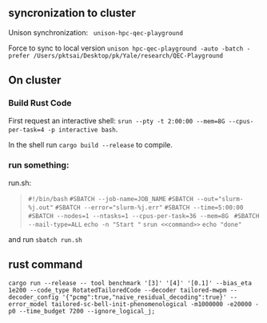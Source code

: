 ## syncronization to cluster

Unison synchronization: ` unison-hpc-qec-playground`

Force to sync to local version
`unison hpc-qec-playground -auto -batch -prefer /Users/pktsai/Desktop/pk/Yale/research/QEC-Playground`

## On cluster
### Build Rust Code
First request an interactive shell: 
`srun --pty -t 2:00:00 --mem=8G --cpus-per-task=4 -p interactive bash`.

In the shell run 
`cargo build --release` 
to compile.

### run something:
run.sh:


> `#!/bin/bash`
> `#SBATCH --job-name=JOB_NAME`
> `#SBATCH --out="slurm-%j.out"`
> `#SBATCH --error="slurm-%j.err"`
> `#SBATCH --time=5:00:00`
> `#SBATCH --nodes=1 --ntasks=1 --cpus-per-task=36 --mem=8G `
> `#SBATCH --mail-type=ALL`
> `echo -n "Start "`
> `srun <<command>>`
> `echo "done"`

and run `sbatch run.sh`


## rust command
`cargo run --release -- tool benchmark '[3]' '[4]' '[0.1]' --bias_eta 1e200 --code_type RotatedTailoredCode --decoder tailored-mwpm --decoder_config '{"pcmg":true,"naive_residual_decoding":true}' --error_model tailored-sc-bell-init-phenomenological -m1000000 -e20000 -p0 --time_budget 7200 --ignore_logical_j;`